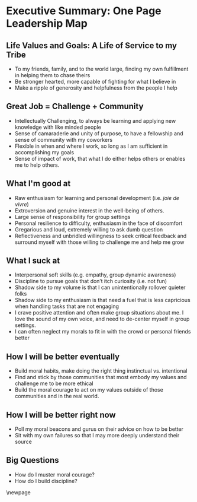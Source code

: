 # Executive Summary: One Page Leadership Map

## Life Values and Goals: A Life of Service to my Tribe 

- To my friends, family, and to the world large, finding my own
  fulfillment in helping them to chase theirs
- Be stronger hearted, more capable of fighting for what I believe in
- Make a ripple of generosity and helpfulness from the people I help

## Great Job = Challenge + Community

- Intellectually Challenging, to always be learning and applying new knowledge
  with like minded people
- Sense of camaraderie and unity of purpose, to have a fellowship and sense of
  community with my coworkers 
- Flexible in when and where I work, so long as I am sufficient in
  accomplishing my goals
- Sense of impact of work, that what I do either helps others or enables me to
  help others.

## What I'm good at

- Raw enthusiasm for learning and personal development (i.e. *joie de vivre*)
- Extroversion and genuine interest in the well-being of others.
- Large sense of responsibility for group settings
- Personal resilience to difficulty, enthusiasm in the face of discomfort
- Gregarious and loud, extremely willing to ask dumb question
- Reflectiveness and unbridled willingness to seek critical feedback and
  surround myself with those willing to challenge me and help me grow

## What I suck at

- Interpersonal soft skills (e.g. empathy, group dynamic awareness)
- Discipline to pursue goals that don’t itch curiosity (i.e. not fun)
- Shadow side to my volume is that I can unintentionally rollover quieter folks
- Shadow side to my enthusiasm is that need a fuel that is less capricious
  when handling tasks that are not engaging
- I crave positive attention and often make group situations about me. I love
  the sound of my own voice, and need to de-center myself in group settings.
- I can often neglect my morals to fit in with the crowd or personal friends
  better

## How I will be better eventually

- Build moral habits, make doing the right thing instinctual vs. intentional
- Find and stick by those communities that most embody my values and challenge
  me to be more ethical
- Build the moral courage to act on my values outside of those communities and
  in the real world.

## How I will be better right now

- Poll my moral beacons and gurus on their advice on how to be better
- Sit with my own failures so that I may more deeply understand their source

## Big Questions

- How do I muster moral courage?
- How do I build discipline?

\newpage

